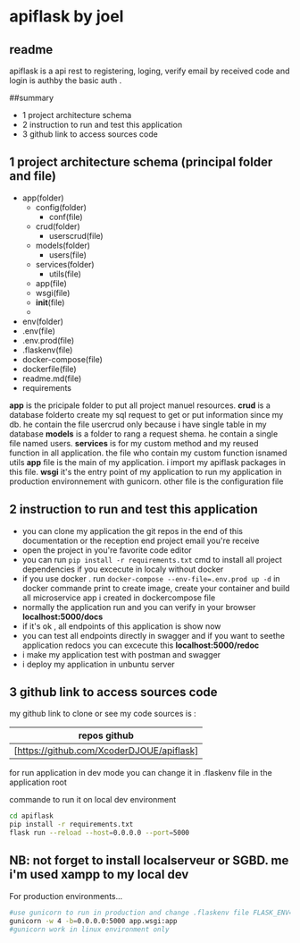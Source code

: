 # apiflask by joel
## readme


apiflask is a api rest to registering, loging, verify email by received code and login is authby the basic auth .

##summary
- 1 project architecture schema
- 2 instruction to run and test this application
- 3 github link to access sources code

## 1 project architecture schema (principal folder and file)

- app(folder)
  - config(folder)
    - conf(file)
  - crud(folder)
    - userscrud(file)
  - models(folder)
    - users(file)
  - services(folder)
     - utils(file)
  - app(file)
  - wsgi(file)
  - __init__(file)
  - 
- env(folder)
- .env(file)
- .env.prod(file)
- .flaskenv(file)
- docker-compose(file)
- dockerfile(file)
- readme.md(file)
- requirements

__app__ is the pricipale folder to put all project manuel resources.
__crud__ is a database folderto create my sql request to get or put information since my db. he contain the file usercrud only because i have single table in my database
__models__ is a folder to rang a request shema. he contain a single file named users.
__services__ is for my custom method and  my reused function in all application. the file who contain my custom function isnamed utils
__app__ file is the main of my application. i import my apiflask packages in this file.
__wsgi__ it's the entry point of my application to run my application in production environnement with gunicorn.
other file is the configuration file


## 2 instruction to run and test this application

- you can clone my application the git repos in the end of this documentation or the reception end project email you're receive 
- open the project in you're favorite code editor
- you can run ``` pip install -r requirements.txt ``` cmd to install all project dependencies if you excecute in localy without docker
- if you use docker . run ```docker-compose --env-file=.env.prod up -d``` in docker commande print to create image, create your container and build all microservice app i created in dockercompose file
- normally the application run and you can verify in your browser __localhost:5000/docs__
- if it's ok , all endpoints of this application is show now
- you can test all endpoints directly in swagger and if you want to seethe application redocs you can excecute this __localhost:5000/redoc__
- i make my application test with postman and swagger
- i deploy my application in unbuntu server

## 3 github link to access sources code

my github link to clone or see my code sources is  :

| repos github |
| ------ |
| [https://github.com/XcoderDJOUE/apiflask] |


for run application in dev mode you can change it in .flaskenv file in the application root

commande to run it on local dev environment
```sh
cd apiflask
pip install -r requirements.txt
flask run --reload --host=0.0.0.0 --port=5000
```
__NB: not forget to install localserveur or SGBD. me i'm used xampp to my local dev__
--- 
For production environments...

```sh
#use gunicorn to run in production and change .flaskenv file FLASK_ENV=production
gunicorn -w 4 -b=0.0.0.0:5000 app.wsgi:app
#gunicorn work in linux environment only
```

